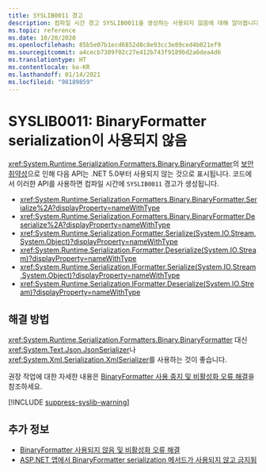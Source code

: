 ```yaml
---
title: SYSLIB0011 경고
description: 컴파일 시간 경고 SYSLIB0011을 생성하는 사용되지 않음에 대해 알아봅니다.
ms.topic: reference
ms.date: 10/20/2020
ms.openlocfilehash: 85b5e07b1ecd6852d8c8e93cc3e89ced4b021ef9
ms.sourcegitcommit: a4cecb7389f02c27e412b743f9189bd2a6dea4d6
ms.translationtype: HT
ms.contentlocale: ko-KR
ms.lasthandoff: 01/14/2021
ms.locfileid: "98189859"
---
```

# <a name="syslib0011-binaryformatter-serialization-is-obsolete"></a>SYSLIB0011: BinaryFormatter serialization이 사용되지 않음

<xref:System.Runtime.Serialization.Formatters.Binary.BinaryFormatter>의 [보안 취약성](../../../standard/serialization/binaryformatter-security-guide.md#binaryformatter-security-vulnerabilities)으로 인해 다음 API는 .NET 5.0부터 사용되지 않는 것으로 표시됩니다. 코드에서 이러한 API를 사용하면 컴파일 시간에 `SYSLIB0011` 경고가 생성됩니다.

- <xref:System.Runtime.Serialization.Formatters.Binary.BinaryFormatter.Serialize%2A?displayProperty=nameWithType>
- <xref:System.Runtime.Serialization.Formatters.Binary.BinaryFormatter.Deserialize%2A?displayProperty=nameWithType>
- <xref:System.Runtime.Serialization.Formatter.Serialize(System.IO.Stream,System.Object)?displayProperty=nameWithType>
- <xref:System.Runtime.Serialization.Formatter.Deserialize(System.IO.Stream)?displayProperty=nameWithType>
- <xref:System.Runtime.Serialization.IFormatter.Serialize(System.IO.Stream,System.Object)?displayProperty=nameWithType>
- <xref:System.Runtime.Serialization.IFormatter.Deserialize(System.IO.Stream)?displayProperty=nameWithType>

## <a name="workarounds"></a>해결 방법

<xref:System.Runtime.Serialization.Formatters.Binary.BinaryFormatter> 대신 <xref:System.Text.Json.JsonSerializer>나 <xref:System.Xml.Serialization.XmlSerializer>를 사용하는 것이 좋습니다.

권장 작업에 대한 자세한 내용은 [BinaryFormatter 사용 중지 및 비활성화 오류 해결](../../../standard/serialization/binaryformatter-security-guide.md)을 참조하세요.

[!INCLUDE [suppress-syslib-warning](../../../../includes/suppress-syslib-warning.md)]

## <a name="see-also"></a>추가 정보

- [BinaryFormatter 사용되지 않음 및 비활성화 오류 해결](../../../standard/serialization/binaryformatter-security-guide.md)
- [ASP.NET 앱에서 BinaryFormatter serialization 메서드가 사용되지 않고 금지됨](../core-libraries/5.0/binaryformatter-serialization-obsolete.md)

